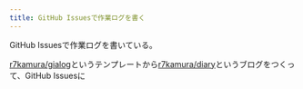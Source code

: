 ```yaml
---
title: GitHub Issuesで作業ログを書く
---
```

GitHub Issuesで作業ログを書いている。

[r7kamura/gialog](https://github.com/r7kamura/gialog)というテンプレートから[r7kamura/diary](https://github.com/r7kamura/diary)というブログをつくって、GitHub Issuesに
